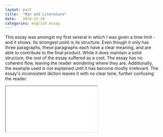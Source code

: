 ```yaml
---
layout: post
title:  "Man and Literature"
date:   2014-12-19
categories: english essay
---
```

This essay was amongst my first several in which I was given a time limit - and it shows. Its strongest point is its structure. Even though it only has three paragraphs, these paragraphs each have a clear meaning, and are able to contribute to the final product. While it does maintain a solid structure, the rest of the essay suffered as a cost.
The essay has no coherent flow, leaving the reader wondering where they are. Additionally, the example used is not explained until it has become mostly irrelevant. The essay's inconsistent diction leaves it with no clear tone, further confusing the reader.
<iframe src="../pdfs/man-and-literature.pdf">Your browser does not support iframes.</iframe>